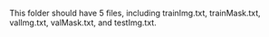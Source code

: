 This folder should have 5 files, including trainImg.txt, trainMask.txt, valImg.txt, valMask.txt, and testImg.txt.